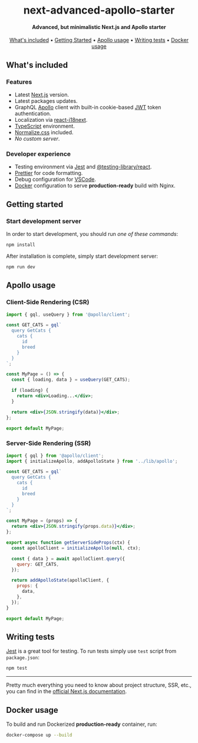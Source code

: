 <h1 align="center">
next-advanced-apollo-starter
</h1>

<h4 align="center">
  Advanced, but minimalistic Next.js and Apollo starter
</h4>

<p align="center">
  <a href="#whats-included">What's included</a> •
  <a href="#getting-started">Getting Started</a> •
  <a href="#apollo-usage">Apollo usage</a> •
  <a href="#writing-tests">Writing tests</a> •
  <a href="#docker-usage">Docker usage</a>
</p>

## What's included

### Features

- Latest [Next.js](https://nextjs.org/) version.
- Latest packages updates.
- GraphQL [Apollo](https://www.apollographql.com/docs/react/essentials/get-started/) client with built-in
  cookie-based [JWT](https://jwt.io/) token authentication.
- Localization via [react-i18next](https://react.i18next.com/).
- [TypeScript](https://www.typescriptlang.org/) environment.
- [Normalize.css](https://necolas.github.io/normalize.css/) included.
- _No custom server_.

### Developer experience

- Testing environment via [Jest](https://jestjs.io/)
  and [@testing-library/react](https://testing-library.com/docs/react-testing-library/intro).
- [Prettier](https://prettier.io/) for code formatting.
- Debug configuration for [VSCode](https://code.visualstudio.com/).
- [Docker](https://www.docker.com/) configuration to serve **production-ready** build with Nginx.

## Getting started

### Start development server

In order to start development, you should run _one of these commands_:

```bash
npm install
```

After installation is complete, simply start development server:

```bash
npm run dev
```

## Apollo usage

### Client-Side Rendering (CSR)

```jsx
import { gql, useQuery } from '@apollo/client';

const GET_CATS = gql`
  query GetCats {
    cats {
      id
      breed
    }
  }
`;

const MyPage = () => {
  const { loading, data } = useQuery(GET_CATS);

  if (loading) {
    return <div>Loading...</div>;
  }

  return <div>{JSON.stringify(data)}</div>;
};

export default MyPage;
```

### Server-Side Rendering (SSR)

```jsx
import { gql } from '@apollo/client';
import { initializeApollo, addApolloState } from '../lib/apollo';

const GET_CATS = gql`
  query GetCats {
    cats {
      id
      breed
    }
  }
`;

const MyPage = (props) => {
  return <div>{JSON.stringify(props.data)}</div>;
};

export async function getServerSideProps(ctx) {
  const apolloClient = initializeApollo(null, ctx);

  const { data } = await apolloClient.query({
    query: GET_CATS,
  });

  return addApolloState(apolloClient, {
    props: {
      data,
    },
  });
}

export default MyPage;
```

## Writing tests

[Jest](https://jestjs.io/) is a great tool for testing. To run tests simply use `test` script from `package.json`:

```bash
npm test
```

---

Pretty much everything you need to know about project structure, SSR, etc., you can find in
the [official Next.js documentation](https://nextjs.org/docs).

## Docker usage

To build and run Dockerized **production-ready** container, run:

```bash
docker-compose up --build
```
